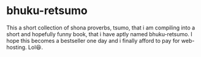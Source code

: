# bhuku-retsumo
This a short collection of shona proverbs, tsumo, that i am compiling into a short and hopefully funny book, that i have aptly named bhuku-retsumo. I hope this becomes a bestseller one day and i finally afford to pay for web-hosting. Lol:laughing:.
